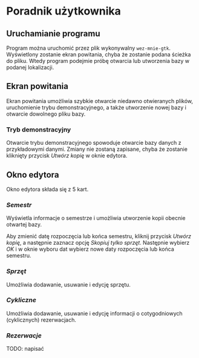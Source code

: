 # Poradnik użytkownika

## Uruchamianie programu

Program można uruchomić przez plik wykonywalny `wez-mnie-gtk`. Wyświetlony zostanie
ekran powitania, chyba że zostanie podana ścieżka do pliku. Wtedy program podejmie próbę
otwarcia lub utworzenia bazy w podanej lokalizacji.

## Ekran powitania

Ekran powitania umożliwia szybkie otwarcie niedawno otwieranych plików, uruchomienie trybu
demonstracyjnego, a także utworzenie nowej bazy i otwarcie dowolnego pliku bazy.

### Tryb demonstracyjny

Otwarcie trybu demonstracyjnego spowoduje otwarcie bazy danych z przykładowymi danymi.
Zmiany nie zostaną zapisane, chyba że zostanie kliknięty przycisk *Utwórz kopię* w oknie edytora.

## Okno edytora

Okno edytora składa się z 5 kart.

### *Semestr*

Wyświetla informacje o semestrze i umożliwia utworzenie kopii obecnie otwartej bazy.

Aby zmienić datę rozpoczęcia lub końca semestru, kliknij przycisk *Utwórz kopię*, a następnie
zaznacz opcję *Skopiuj tylko sprzęt*. Następnie wybierz *OK* i w oknie wyboru dat wybierz
nowe daty rozpoczęcia lub końca semestru.

### *Sprzęt*

Umożliwia dodawanie, usuwanie i edycję sprzętu.

### *Cykliczne*

Umożliwia dodawanie, usuwanie i edycję informacji o cotygodniowych (cyklicznych) rezerwacjach.

### *Rezerwacje*

TODO: napisać
